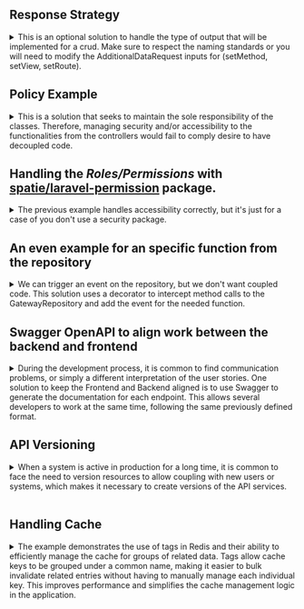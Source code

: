 
## Response Strategy

<details>

<summary>
This is an optional solution to handle the type of output that will be implemented for a crud. Make sure to respect the naming standards or you will need to modify the AdditionalDataRequest inputs for (setMethod, setView, setRoute).
</summary>

## How it works:
1- From a middleware or similar logic set the Additional Data Request and identify the required Response Strategy

```php
<?php

namespace App\Http\Middleware;

use Closure;
use Illuminate\Http\Request;
use SebastianBergmann\Type\Exception;
use Symfony\Component\HttpFoundation\Response;
use Anasa\ResponseStrategy\{AdditionalDataRequest,ResponseStrategyFactory,ResponseContextInterface};

class ApiOrWebMiddleware
{
    public function __construct(protected ResponseContextInterface $responseContext)
    {
    }

    /**
     * Handle an incoming request.
     *
     * @param  \Closure(\Illuminate\Http\Request): (\Symfony\Component\HttpFoundation\Response)  $next
     */
    public function handle(Request $request, Closure $next): Response
    {
        /**
         * Set additional data request:
         * this will add the controller, method, view and resource. It's
         * some dinamic data to be used in the strategy to identify and build
         * the response. A facade will be used.
         */
        $service = AdditionalDataRequest::getInstance();
        $this->setAdditionalDataRequest($request, $service);

        $this->defineResponseStrategy($service);

        return $next($request);
    }

    private function setAdditionalDataRequest(Request $request, $service): void
    {
        $action = $request->route()->getAction();
        $controller = class_basename($action['controller']);
        [, $methodName] = explode('@', $controller);
        
        $service->setMethod($request->expectsJson() || $request->is('api/*') ? 'API' : $methodName);
        $service->setView($request->route()->getName());
        $service->setRoute($request->route()->getName());
    }
    
    public function defineResponseStrategy()
    {
        try {
            $strategy = ResponseStrategyFactory::createStrategy($service->getMethod());
        } catch (Exception $e) {
            throw new Exception('Unknown method');
        }

        $this->responseContext->setStrategy($strategy);
    }
}

```
**Notes:**
- setMethod will set as API for all input json output.
- If your project uses a custom prefix for API inputs, make sure to add the Accept: application/json Header to identify if a json output.
```php
$service->setMethod($request->expectsJson() || $request->is('api/*') ? 'API' : $methodName);
```

2- Set Service Provider and Response Service provider,

```php
<?php

namespace App\Providers;

use Illuminate\Support\ServiceProvider;
use Anasa\ResponseStrategy\AdditionalDataRequest;

class AppServiceProvider extends ServiceProvider
{
    /**
     * Register any application services.
     */
    public function register(): void
    {
        //...
        $this->app->singleton('additionalDataRequest', function ($app) {
            return new AdditionalDataRequest;
        });
    }

    /**
     * Bootstrap any application services.
     */
    public function boot(): void
    {
       //
    }
}

```

```php
<?php

namespace App\Providers;

use Illuminate\Support\ServiceProvider;
use Anasa\ResponseStrategy\{ResponseContext,ResponseContextInterface};
use Anasa\ResponseStrategy\Output\{ApiResponseStrategy, ViewResponseStrategy, RedirectResponseStrategy};
use Anasa\ResponseStrategy\OutputDataFormat\{StrategyData,StrategyDataInterface};

class ResponseServiceProvider extends ServiceProvider
{
    public function register()
    {
        $this->app->bind(ApiResponseStrategy::class, function ($app) {
            return new ApiResponseStrategy();
        });

        $this->app->bind(ViewResponseStrategy::class, function ($app) {
            return new ViewResponseStrategy();
        });

        $this->app->bind(RedirectResponseStrategy::class, function ($app) {
            return new RedirectResponseStrategy();
        });
        $this->app->bind(StrategyDataInterface::class, function ($app) {
            return new StrategyData();
        });

        $this->app->singleton(ResponseContextInterface::class, function ($app) {
            return new ResponseContext();
        });
    }
}

```

3- Using it in your controller. ***No checks nor conditionalities, just input and output of requests with a single way.*** 

```php
<?php

namespace App\Http\Controllers;

use Illuminate\Http\JsonResponse;
use Illuminate\Contracts\View\View;
use App\Http\Controllers\Controller;
use App\Repositories\YourRepository;
use Anasa\ResponseStrategy\ResponseContextInterface;
use Anasa\ResponseStrategy\OutputDataFormat\StrategyDataInterface;

class YourController extends Controller
{
    public function __construct(protected YourRepository $repository, protected ResponseContextInterface $responseContext, protected StrategyDataInterface $strategyData)
    {
    }
    
    public function index(): View|JsonResponse
    {
        $data = $this->repository->all();
        $strategy = $this->strategyData->setStrategyData(YourResource::collection($data));

        return $this->responseContext->executeStrategy($strategy);
    }

    /**
     * No strategy needed
    */
    public function create(): View
    {
        return View('yourResource.create');
    }

    public function store(YourRequest $request): JsonResponse|RedirectResponse
    {
        
        $data = $this->repository->create($request->validated());
        $strategy = $this->strategyData->setStrategyData(new YourResource($data), 'YourResource created successfully', Response::HTTP_CREATED);

        return $this->responseContext->executeStrategy($strategy);
    }

    public function show($id): JsonResponse|View
    {
        $data = $this->repository->find($id); //it uses findOrFail from the repository
        $strategy = $this->strategyData->setStrategyData(new YourResource($data));

        return $this->responseContext->executeStrategy($strategy);
    }

    public function edit(string $id): View
    {
        $data = $this->repository->find($id); //it uses findOrFail from the repository
        return View('gateway.edit', ['YourData' => $data]);
    }

    public function update(YourRequest $request, string $id): JsonResponse|RedirectResponse
    {
        $updated_data = $this->repository->update($id, $request->validated()); //it uses findOrFail
        $strategy = $this->strategyData->setStrategyData(new YourResource($updated_data), 'YourResource updated successfully', Response::HTTP_OK);

        return $this->responseContext->executeStrategy($strategy);
    }

    public function destroy($id): JsonResponse|RedirectResponse
    {
        $this->repository->delete($id); //it uses findOrFail from the repository

        return $this->responseContext->executeStrategy($this->strategyData->setStrategyData([], 'YourResource deleted successfully', Response::HTTP_OK));
    }
```
4- For testing, you can add: *$service->setMethod('API');*
```php
namespace Tests\Feature;

use Tests\TestCase;
use Anasa\ResponseStrategy\Facades\AdditionalDataRequest;

class GatewayTest extends TestCase
{
  

    protected function setUp(): void
    {
        parent::setUp();

        $service->setMethod('API');
    }
```
</details>

## Policy Example
<details>
<summary>
This is a solution that seeks to maintain the sole responsibility of the classes. Therefore, managing security and/or accessibility to the functionalities from the controllers would fail to comply desire to have decoupled code.
</summary>

```php
 public function edit(Post $post)
    {
        $this->authorize('update', $post);
        return view('posts.edit', compact('post'));
    }
```
In this case, ***$this->authorize('update', $post);***  the accessibility from the controller,  as an alternative, a solution built with a middleware and a policy, it handles the accessibility isolate from the controller.

In addition, the route is loading the resource.

![alt text](image/{2CC2EFFC-C5C4-4A55-895F-4B2164FA2C4B}.png)

Check also:
```php	
 use App\Http\Middleware\GatewayActionMiddleware;
 use App\Policies\GatewayPolicy;
```

**USE** *Illuminate\Foundation\Support\Providers\AuthServiceProvider* FROM **AppServiceProvider.php**
```php
namespace App\Providers;
/*...code */
use Illuminate\Foundation\Support\Providers\AuthServiceProvider as ServiceProvider;

class AppServiceProvider extends ServiceProvider
{
    protected $policies = [
        Gateway::class => GatewayPolicy::class,
    ];
    
    public function register(): void{/*...code*/}
    
    public function boot(): void
    {
        $this->registerPolicies();
       /*...code*/
    }
}
```
</details>

## Handling the *Roles/Permissions* with [spatie/laravel-permission](https://github.com/spatie/laravel-permission) package.
<details>
<summary>
The previous example handles accessibility correctly, but it's just for a case of you don't use a security package.
</summary>
For the example, a seeder was created to add roles and permissions:

```php
public function run(): void
{
    /*...code*/
    Permission::create(['name' => 'gateway.update']);
    Permission::create(['name' => 'gateway.destroy']);

    /*...code*/
    Permission::create(['name' => 'peripheral.update']);
    Permission::create(['name' => 'peripheral.destroy']);

    $admin = Role::create(['name' => 'admin']);
    $admin->givePermissionTo(Permission::all());

    $user = \App\Models\User::where('name', 'admin')->first();
    $user->assignRole('admin');
}
```
A middleware was created to handle the roles and permissions, It's not necessary, but will allow to personalize the access to the resources, and it will work for any input, whether it is an API or a Web input. This will not take into account the guard_name used by the package.
```php
class RoleOrPermissionMiddleware
{
    
    public function handle(Request $request, Closure $next, $role = null): Response
    {
        //The route name is used to name the permission (like as the seeders)
        $route = $request->route()->getName();
        $user = $request->user();

        if ($user->hasRole($role) || $user->can($route)) {
            return $next($request);
        }

        abort(Response::HTTP_FORBIDDEN, 'You are not authorized.');
    }
}
```
```php
 Route::delete('/peripheral/{peripheral}', [PeripheralController::class, 'destroy'])->name('peripheral.destroy')
    ->middleware('role_or_permission:admin');
```
</details>

## An even example for an specific function from the repository
<details>
<summary>
We can trigger an event on the repository, but we don't want coupled code.
This solution uses a decorator to intercept method calls to the GatewayRepository and add the event for the needed function.
</summary>

**The most of the logic happens in the decorator, the rest is the provider to intercept the method calls.**

```php
namespace App\Repositories\Decorators;
/*...code*/
class GatewayRepositoryDecorator extends GatewayRepository
{
   /*...code*/
    public function updateGateway($id, $data)
    {
        // Call the original updateGateway method
        $result = $this->repository->updateGateway($id, $data);
        $gateway = $this->find($id);

        event(new GatewayUpdated($gateway));

        return $result;
    }
}
```
```php
namespace App\Providers;
/*...code*/
class GatewayInterceptorServiceProvider extends ServiceProvider
{
    public function boot()
    {
        //Using the decorator to intercept method calls to the GatewayRepository.
        $this->app->extend(GatewayRepository::class, function ($repository) {
            return new GatewayRepositoryDecorator($repository);
        });
    }
}
```

***It's necessary highlight that implemented event doesn't use the interface ShouldQueue. so, slowness is experienced during the testing. We could add it to a queue and dispatch it as a scheduled job to ensure the asynchrony but implementing the queue will require many steps to test it.***

```php
namespace App\Listeners;
/*...code*/
class GatewayUpdatedListener
{
    /*...code*/
    public function handle(GatewayUpdated $event): void
    {
        $gateway = $event->gateway;        
        Log::info('GatewayUpdatedListener triggered: ', ['gateway' => $gateway]);
    }
}
```
Note: No big changes in the repository, just duplicated the update function now named updateGateway
```php
public function updateGateway($id, array $data)
{
    $gateway = $this->find($id);
    $gateway->update($data);
    return $gateway;
}
```
</details>

## Swagger OpenAPI to align work between the backend and frontend
<details>
<summary>
During the development process, it is common to find communication problems, or simply a different interpretation of the user stories. One solution to keep the Frontend and Backend aligned is to use Swagger to generate the documentation for each endpoint. This allows several developers to work at the same time, following the same previously defined format.
</summary>

<br>

**This is a proposal on how to use Swagger OpenAPI without overloading the system with D that affects the readability of the code.**


This is what we want to achieve http://127.0.0.1:8000/api/documentation 👇🏻
![alt text](image/SwaggerDoc.png)

<hr>
⚠️**What we want to avoid:** This would be the basic solution, but this would add long lines of annotations in each class

![alt text](image/SwaggerAnotationInController.png)

![alt text](image/SwaggerAnnotationEndpoint.png)
<hr>

## An option to isolate Swagger OpenAPI from classes:

/config/l5-swagger.php
```php
//the standard option must be removed.
 'annotations' => array_merge(
    // base_path('app'), <<<DELETE/COMMENT LINE>>>
    glob(base_path('app/OpenApi/Endpoints/*.php')),
    glob(base_path('app/OpenApi/Schemas/*.php')),
),
```	
**The next step would be to create the app/OpenApi/ directory. This way, you will have all the annotation-related classes in this directory and isolated from the code.**


/GatewayEndpoints.php
```php
namespace App\OpenApi\Endpoints;

use OpenApi\Annotations as OA;

class GatewayEndpoints
{
    /**
     * @OA\Get(
     *     path="/api/gateway",
     *     tags={"Gateway"},
     *     summary="Gateway index",
     *     @OA\Response(
     *         response=200,
     *         description="OK",
     *         @OA\JsonContent(
     *           type="array",
     *           @OA\Items(ref="#/components/schemas/Gateway"))
     *         )
     *    )
     */
    public function index()
    {
        //
    }
    
    //... more annotations

    /**
     * @OA\Post(
     *     path="/api/gateway",
     *     tags={"Gateway"},
     *     summary="Gateway store",
     *     @OA\RequestBody(
     *         required=true,
     *         @OA\JsonContent(
     *             type="object",
     *             required={"name", "serial_number", "IPv4_address"},
     *             @OA\Property(property="serial_number", type="string", example="123456"),
     *             @OA\Property(property="name", type="string", example="Gateway 1"),
     *             @OA\Property(property="IPv4_address", type="string", example="127.0.0.1"),
     *             @OA\Property(
     *                 property="peripheral",
     *                 type="array",
     *                 @OA\Items(type="object", ref="#/components/schemas/Peripheral")
     *             )
     *         )
     *     ),
     *     @OA\Response(
     *         response=201,
     *         description="Gateway created successfully",
     *         @OA\JsonContent(ref="#/components/schemas/Gateway")
     *     ),
     *     @OA\Response(
     *         response=302,
     *         description="Gateway created successfully",
     *         @OA\Header(
     *             header="Location",
     *             description="/api/gateway",
     *             @OA\Schema(type="string", example="GET /api/gateway")
     *         )
     *     ),
     *     @OA\Response(response=404, description="Not Found"),
     *     @OA\Response(response=401, description="Unauthenticated")
     * )
     */
    public function store()
    {
        //
    }
    
    //.. more annotations
}
```

/GatewayResourceSchema.php
```php
namespace App\OpenApi\Schemas;

use OpenApi\Annotations as OA;

/**
 * @OA\Info(
 *      version="1.0.0",
 *      title="API Documentation")
 *
 * @OA\Tag(name="Gateway", description="Gateway crud")
 * @OA\Schema(
 *       schema="Gateway",
 *     type="object",
 *     @OA\Property(property="id", type="integer", example=1),
 *     @OA\Property(property="serial_number", type="string", example="1234567"),
 *     @OA\Property(property="name", type="string", example="Gateway 1"),
 *     @OA\Property(property="IPv4_address", type="string", example="127.0.0.1"),
 *     @OA\Property(
 *         property="peripheral",
 *         type="array",
 *         @OA\Items(type="object", ref="#/components/schemas/Peripheral")
 *     ),
 *     @OA\Property(property="created_at", type="string", format="date-time", example="2022-01-01T00:00:00.000000Z"),
 *     @OA\Property(property="updated_at", type="string", format="date-time", example="2022-01-01T00:00:00.000000Z")
 * )
 */
class GatewayResourceSchema
{
}
```
</details>


## API Versioning
<details>
<summary>
When a system is active in production for a long time, it is common to face the need to version resources to allow coupling with new users or systems, which makes it necessary to create versions of the API services.
</summary>
<br>

**Adding a new API version, some points need to be considered to keep the code clean:**

1. Create a new API route file to group all versioned endpoints in **routes/api.php**
```php	
// API V2
Route::prefix('v2')->group(base_path('routes/api_v2.php'));
```
NOTE: That will be enough to redirect to the versioned API services if the route contains "V2"

***However, microservices do not control the base URL, so when we use an API Gateway that unifies and simplifies access for all services, we can negotiate the version through headers.***

We can solve it using middleware to check the headers and redirect them to a new path:
```php
<?php

namespace App\Http\Middleware;

use Closure;
use Illuminate\Http\Request;
use Symfony\Component\HttpFoundation\Response;

class APIVersionMiddleware
{
    /**
     * Handle an incoming request.
     *
     * @param  \Closure(\Illuminate\Http\Request): (\Symfony\Component\HttpFoundation\Response)  $next
     */
    public function handle(Request $request, Closure $next): Response
    {
        // Get version from headers, query parameters, or  set a default version if none
        $apiVersion = $request->header('Accept-Version') ?? ($request->query('version') ?? 'v1');

        if ($apiVersion === 'v2') {
            $newPath = str_replace('api/', 'api/v2/', $request->getRequestUri());
            return redirect($newPath);
        }

        if ($apiVersion && $apiVersion !== 'v1') {
            return response()->json(['error' => 'Unsupported API version'], 400);
        }

        return $next($request);
    }
}
```
This could be a test:
```php	
    public function test_get_gateway_list_by_accept_version_header(): void
    {
        $response = $this->withHeaders([
            'Authorization' => $this->token,
            'Accept' => 'application/json',
            'Accept-Version' => 'v2',
        ])->get('/api/gateway/');

        //Check redirection
        $response->assertStatus(302);

        //Set redirect url
        $redirectUrl = $response->headers->get('Location');

        $response = $this->get($redirectUrl);

        //After the redirection, it must have the same response as test_get_gateway_list
        $response->assertStatus(200);
        $response->assertJsonStructure([
            'data' => [['id', 'serial_number', 'name', 'IPv4_address', 'peripheral', 'created_at', 'updated_at']],
            'origin',
        ]);

        $response->assertJsonCount(5, 'data');
    }

    public function test_get_unsupported_api_version_by_wrong_header(): void
    {
        $response = $this->withHeaders([
            'Authorization' => $this->token,
            'Accept' => 'application/json',
            'Accept-Version' => 'v3',
        ])->get('/api/gateway/');


        $response->assertStatus(400);
        $response->assertJsonStructure([
            'error',
        ]);
    }
```

</details>
<br>

## Handling Cache

<details>
<summary>
The example demonstrates the use of tags in Redis and their ability to efficiently manage the cache for groups of related data. Tags allow cache keys to be grouped under a common name, making it easier to bulk invalidate related entries without having to manually manage each individual key. This improves performance and simplifies the cache management logic in the application.
</summary>

<br>
<br>

*NOTE: The names of the keys can be improved..* 😉

1. **A Trait is used to globalize the cache methods (can be an interface or a facade). Maintaining the abstraction of the dependencies. In this case only redis or memcached are taken into account, to use tags, otherwise, the cache is managed using the Key:**

```php
namespace App\Traits;
//(..code...)
trait Cacheable
{
    private $time = 60;
    private $supportedCacheStores = ['redis', 'memcached'];

    public function cacheRemember($key, $time = null, $tag = null, $callback = null)
    {
        $time = is_numeric($time) && $time > 0 ? $time : $this->time;

        if ($this->useTag() && !empty($tag)) {
            return Cache::tags($tag)->remember($key, $time, $this->setCallbackDefault($callback));
        }

        return Cache::remember($key, $time, $this->setCallbackDefault($callback));
    }

    public function clearCache($key, $tag = null)
    {
        if ($this->useTag() && !empty($tag)) {
            return Cache::tags($tag)->flush();
        }
        return Cache::forget($key);
    }

    public function clearCacheByTagAndKey($tag, $key, $callback = null)
    {
        if ($this->useTag() && !empty($tag)) {
            return Cache::tags($tag)->forget($key, $this->setCallbackDefault($callback));
        }
        return Cache::forget($key);
    }

    private function useTag(): bool
    {
        return in_array(env('CACHE_DRIVER'), $this->supportedCacheStores);
    }
    private function setCallbackDefault(?Closure $callback = null): Closure
    {
        return $callback ?? fn() => true;
    }
}
```
2. **Considering that each action within the CRUD that involves writing to the DB could generate updates to the related cache, an Observer has been created to handle this in isolation:**

```php
namespace App\Observers;
//(..code..)
class GatewayObserver
{
    use Cacheable;

    protected $cacheTag = 'gateway.';
 
    public function created(Gateway $gateway): void
    {
        $this->clearCacheByTagAndKey($this->cacheTag . 'list', $this->cacheTag);
    }
    public function updated(Gateway $gateway): void
    {
        $this->clearCacheByTagAndKey($this->cacheTag . 'list', $this->cacheTag);
        $this->clearCacheByTagAndKey($this->cacheTag . 'find' . $gateway->id, $this->cacheTag, fn() => $gateway);
    }
    public function deleted(Gateway $gateway): void
    {
        $this->clearCacheByTagAndKey($this->cacheTag . 'list', $this->cacheTag);
        $this->clearCacheByTagAndKey($this->cacheTag . 'find' . $gateway->id, $this->cacheTag, fn() => $gateway);
    }
    //(..code..)
}
```

## Testing Cache with Redis
**IMPORTANT!**
To test this way, you need Redis installed and running, and php must support redis **(extension=php_redis.dll)**

**From redis installation directory, run the following command:**
```bash
.\redis-server.exe
```

**Clearing Cache:**
```dm	
php artisan cache:clear
```

**Set environment variables in the .env file:**
```dm
CACHE_STORE=redis
```

 **From postman:**
![alt text](/README/image/{52626AAA-C7C3-4F3D-B859-6F183B416D0B}.png)

**Run Laravel Command to Check if Redis is Working:**
```
 php artisan tinker
```
**In the console, run the following command:**
```
 Cache::tags('gateway.')->get('gateway.list');
``` 
**Output:**

![alt text](/README/image/{50387309-699E-47EA-922A-D070D7DB36F5}.png)

## Testing Cache with DATABASE

**NOTE:**
*This cache store does not support tagging.* **The solution takes this into account, so it saves and obtains values ​​from the Keys**

**Clearing Cache:**
```dm	
php artisan cache:clear
```
**Set environment variables in the .env file:**
```dm
CACHE_STORE=databese
```
 **From postman:**
![alt text](/README/image/{52626AAA-C7C3-4F3D-B859-6F183B416D0B}.png)

**Go to the database (cache table)):**
![alt text](/README/image/{B3BFA3A3-5AAD-451D-99CF-1D4A27E8E2A1}.png)


```bash
Cache::get('gateway.list');
```

**Go to the database (cache table)):**

![alt text](/README/image/{J4BFA3A3-5AAD-451D-99CF-1D4A27E8E2YY}.png)


</details>
